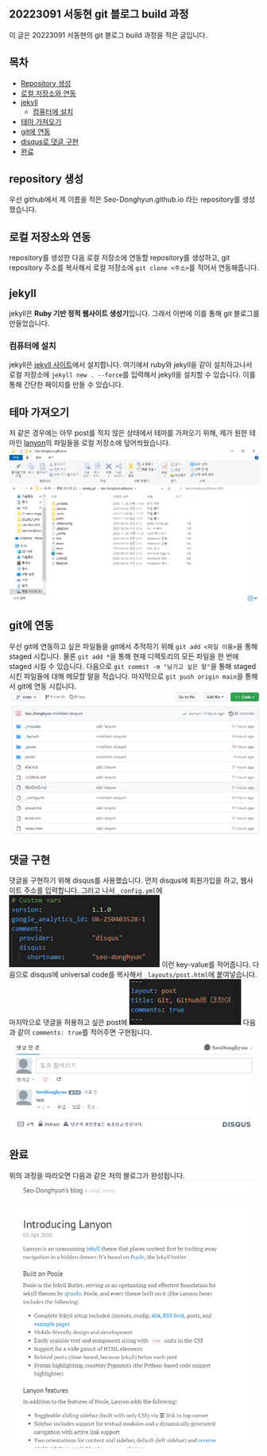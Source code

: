 ## 20223091 서동현 git 블로그 build 과정

이 글은 20223091 서동현의 git 블로그 build 과정을 적은 글입니다.

## 목차

- [Repository 생성](#repository-생성)
- [로컬 저장소와 연동](#로컬-저장소와-연동)
- [jekyll](#jekyll)
  - [컴퓨터에 설치](#컴퓨터에-설치)
- [테마 가져오기](#테마-가져오기)
- [git에 연동](#git에-연동)
- [disqus로 댓글 구현](#댓글-구현)
- [완료](#완료)

## repository 생성

우선 github에서 제 이름을 적은 Seo-Donghyun.github.io 라는 repository를 생성했습니다.

## 로컬 저장소와 연동

repository를 생성한 다음 로컬 저장소에 연동할 repository를 생성하고,
git repository 주소를 복사해서 로컬 저장소에 `git clone <주소>`를 적어서
연동해줍니다.

## jekyll

jekyll은 **Ruby 기반 정적 웹사이트 생성기**입니다.
그래서 이번에 이를 통해 git 블로그를 만들었습니다.

### 컴퓨터에 설치

jekyll은 [jekyll 사이트](https://jekyllrb-ko.github.io/)에서 설치합니다.
여기에서 ruby와 jekyll을 같이 설치하고나서 로컬 저장소에 `jekyll new . --force`를 입력해서 jekyll을 설치할 수 있습니다. 이를 통해 간단한 페이지를 만들 수 있습니다.

## 테마 가져오기

저 같은 경우에는 아무 post를 적지 않은 상태에서 테마를 가져오기 위해, 제가 원한 테마인 [lanyon](https://github.com/poole/lanyon)의 파일들을 로컬 저장소에 덮어씌웠습니다. 
![테마](/assets/images/readme.md%20%EC%82%AC%EC%A7%841.png "테마")

## git에 연동

우선 git에 연동하고 싶은 파일들을 git에서 추적하기 위해 `git add <파일 이름>`을  통해 staged 시킵니다. 물론 `git add *`을 통해 현재 디렉토리의 모든 파일을 한 번에 staged 시킬 수 있습니다. 다음으로 `git commit -m "남기고 싶은 말"`을 통해 staged 시킨 파일들에 대해 메모할 말을 적습니다. 마지막으로 `git push origin main`을 통해서 git에 연동 시킵니다.
![예시](/assets/images/readme.md%20%EC%82%AC%EC%A7%842.png "예시")

## 댓글 구현

댓글을 구현하기 위해 disqus를 사용했습니다. 먼저 disqus에 회원가입을 하고, 웹사이트 주소를 입력합니다. 그러고 나서 `_config.yml`에 ![예시](/assets/images/readme.md%20%EC%82%AC%EC%A7%844.png "예시") 이런 key-value를 적어줍니다. 다음으로 disqus에 universal code를 복사해서 `_layouts/post.html`에 붙여넣습니다. 마지막으로 댓글을 허용하고 싶은 post에 ![댓글](/assets/images/readme.md%20%EC%82%AC%EC%A7%845.png "댓글") 다음과 같이 `comments: true`를 적어주면 구현됩니다. ![댓글](/assets/images/readme.md%20%EC%82%AC%EC%A7%846.png "댓글")

## 완료

위의 과정을 따라오면 다음과 같은 저의 블로그가 완성됩니다.
![블로그](/assets/images/readme.md%20%EC%82%AC%EC%A7%843.png "블로그")
